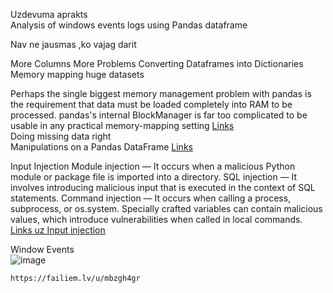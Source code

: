Uzdevuma aprakts  
Analysis of windows events logs using Pandas dataframe


Nav ne jausmas ,ko vajag darit

 More Columns More Problems
Converting Dataframes into Dictionaries
Memory mapping huge datasets

Perhaps the single biggest memory management problem with pandas is the requirement that data must be loaded completely into RAM to be processed. pandas's internal BlockManager is far too complicated to be usable in any practical memory-mapping setting [Links](https://wesmckinney.com/blog/apache-arrow-pandas-internals/)  
 Doing missing data right  
 Manipulations on a Pandas DataFrame  [Links](https://medium.com/cyberdefendersprogram/python-for-cybersecurity-lesson-3-data-analysis-with-pandas-501441e14fe0)
 
 Input Injection
     Module injection — It occurs when a malicious Python module or package file is imported into a directory.
    SQL injection — It involves introducing malicious input that is executed in the context of SQL statements.
    Command injection — It occurs when calling a process, subprocess, or os.system. Specially crafted variables can contain malicious values, which introduce vulnerabilities when called in local commands.
    [Links uz Input injection](https://itnext.io/common-python-security-problems-ffedbae7b11c)  
    
    
  Window Events   
    ![image](https://www.howtogeek.com/thumbcache/2/200/b7c0e5ae728f831e1c32099faf796982/wp-content/uploads/2017/11/ev_top.png)
    
    
    https://failiem.lv/u/mbzgh4gr 
   
 
